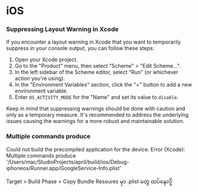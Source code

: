 # iOS

### Suppressing Layout Warning in Xcode

If you encounter a layout warning in Xcode that you want to temporarily suppress in your console output, you can follow these steps:

1. Open your Xcode project.
2. Go to the "Product" menu, then select "Scheme" > "Edit Scheme...".
3. In the left sidebar of the Scheme editor, select "Run" (or whichever action you're using).
4. In the "Environment Variables" section, click the "+" button to add a new environment variable.
5. Enter `OS_ACTIVITY_MODE` for the "Name" and set its value to `disable`.

Keep in mind that suppressing warnings should be done with caution and only as a temporary measure. It's recommended to address the underlying issues causing the warnings for a more robust and maintainable solution.


### Multiple commands produce
Could not build the precompiled application for the device.
Error (Xcode): Multiple commands produce '/Users/mac/StudioProjects/april/build/ios/Debug-iphoneos/Runner.app/GoogleService-Info.plist'

Target > Build Phase > Copy Bundle Resoures မှာ .plist တွေ ထပ်နေလို့
